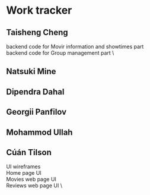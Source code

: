 # Work tracker

## Taisheng Cheng
backend code for Movir information and showtimes part \
backend code for Group management part \

## Natsuki Mine


## Dipendra Dahal


## Georgii Panfilov


## Mohammod Ullah


## Cúán Tilson
UI wireframes \
Home page UI \
Movies web page UI \
Reviews web page UI \
